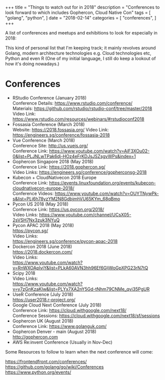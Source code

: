 +++
title = "Things to watch out for in 2018"
description = "Conferences to look forward to which includes Gophercon, Cloud Native Con"
tags = [
    "golang",
    "python",
]
date = "2018-02-14"
categories = [
    "conferences",
]
+++

A list of conferences and meetups and exhibitions to look for especially in 2018:

This kind of personal list that I'm keeping track; it mainly revolves around Golang,
modern architecture technologies e.g. Cloud technologies etc, Python and even R (One of my initial language, I still do keep a lookout of how it's doing nowadays.)

# Conferences

- RStudio Conference (January 2018)  
  Conference Details: https://www.rstudio.com/conference/  
  Materials: https://github.com/rstudio/rstudio-conf/tree/master/2018  
  Video Link: https://www.rstudio.com/resources/webinars/#rstudioconf2018
- Fossasia Conference (March 2018)  
  Website: https://2018.fossasia.org/
  Video Link: https://engineers.sg/conference/fossasia-2018
- Vue Conference (March 2018)  
  Conference Site: http://us.vuejs.org/  
  Conference Link: https://www.youtube.com/watch?v=AiF3XOu02-0&list=PLJNLwTPak6dj-HOz4eFrKDJsJSZsgvWPs&index=1
- Gophercon Singapore 2018 (May 2018)  
  Conference Link: https://2018.gophercon.sg/  
  Video Links: https://engineers.sg/conference/gopherconsg-2018
- Kubecon + CloudNativecon 2018 Europe  
  Conference Link: https://events.linuxfoundation.org/events/kubecon-cloudnativecon-europe-2018/  
  Conference Videos: https://www.youtube.com/watch?v=OUYTNywPk-s&list=PLj6h78yzYM2N8GdbjmhVU65KYm_68qBmo
- Pycon US 2018 (May 2018)  
  Conference Link: https://us.pycon.org/2018/  
  Video Links: https://www.youtube.com/channel/UCsX05-2sVSH7Nx3zuk3NYuQ
- Pycon APAC 2018 (May 2018)  
  https://pycon.sg/  
  Video Links:  
  https://engineers.sg/conference/pycon-apac-2018
- Dockercon 2018 (June 2018)  
  https://2018.dockercon.com/  
  Video Links:  
  https://www.youtube.com/watch?v=RnWXOAplvjY&list=PLkA60AVN3hh96Ef6GljWoGpXPG23rN7tQ
- Scipy 2018  
  Video Links:  
  https://www.youtube.com/watch?v=y7zGnKzaKIw&list=PLYx7XA2nY5Gd-tNhm79CNMe_qvi35PgUR
- UseR Conference (July 2018)  
  https://user2018.r-project.org/
- Google Cloud Next Conference (July 2018)  
  Conference Link: https://cloud.withgoogle.com/next18/  
  Conference Sessions: https://cloud.withgoogle.com/next18/sf/sessions
- Gophercon UK (August 2018)  
  Conference Link: https://www.golanguk.com/
- Gophercon Denver - main (August 2018)  
  http://gophercon.com
- AWS Re:invent Conference (Usually in Nov-Dec)

Some Resources to follow to learn when the next conference will come:

https://frontendfront.com/conferences/
https://github.com/golang/go/wiki/Conferences
https://www.python.org/events/
